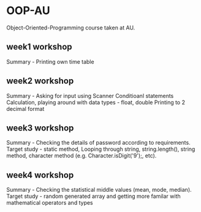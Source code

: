 # OOP-AU
Object-Oriented-Programming course taken at AU.

## week1 workshop
Summary - Printing own time table

## week2 workshop
Summary - Asking for input using Scanner Conditioanl statements Calculation, playing around with data types - float, double Printing to 2 decimal format

## week3 workshop
Summary - Checking the details of password according to requirements. 
Target study - static method, Looping through string, string.length(), string method, character method (e.g. Character.isDigit('9');, etc).

## week4 workshop
Summary - Checking the statistical middle values (mean, mode, median).
Target study - random generated array and getting more familar with mathematical operators and types